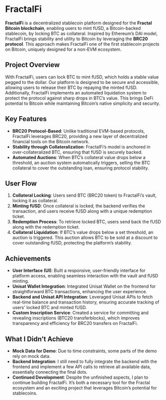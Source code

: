 
# FractalFi

**FractalFi** is a decentralized stablecoin platform designed for the **Fractal Bitcoin blockchain**, enabling users to mint fUSD, a Bitcoin-backed stablecoin, by locking BTC as collateral. Inspired by Ethereum’s DAI model, FractalFi brings stability and utility to Bitcoin by leveraging the **BRC20 protocol**. This approach makes FractalFi one of the first stablecoin projects on Bitcoin, uniquely designed for a non-EVM ecosystem.

## Project Overview

With FractalFi, users can lock BTC to mint fUSD, which holds a stable value pegged to the dollar. Our platform is designed to be secure and accessible, allowing users to release their BTC by repaying the minted fUSD. Additionally, FractalFi implements an automated liquidation system to protect the protocol against sharp drops in BTC’s value. This brings DeFi potential to Bitcoin while maintaining Bitcoin’s native simplicity and security.

## Key Features

-   **BRC20 Protocol-Based**: Unlike traditional EVM-based protocols, FractalFi leverages BRC20, providing a new layer of decentralized financial tools on the Bitcoin network.
-   **Stability through Collateralization**: FractalFi’s model is anchored in over-collateralized BTC, ensuring that fUSD is securely backed.
-   **Automated Auctions**: When BTC’s collateral value drops below a threshold, an auction system automatically triggers, selling the BTC collateral to cover the outstanding loan, ensuring protocol stability.

## User Flow

1.  **Collateral Locking**: Users send BTC (BRC20 token) to FractalFi’s vault, locking it as collateral.
2.  **Minting fUSD**: Once collateral is locked, the backend verifies the transaction, and users receive fUSD along with a unique redemption ticket.
3.  **Redemption Process**: To retrieve locked BTC, users send back the fUSD along with the redemption ticket.
4.  **Collateral Liquidation**: If BTC’s value drops below a set threshold, an auction is triggered. This auction allows BTC to be sold at a discount to cover outstanding fUSD, protecting the platform’s stability.

## Achievements

-   **User Interface (UI)**: Built a responsive, user-friendly interface for platform access, enabling seamless interaction with the vault and fUSD minting.
-   **Unisat Wallet Integration**: Integrated Unisat Wallet on the frontend for straightforward BTC transactions, enhancing the user experience.
-   **Backend and Unisat API Integration**: Leveraged Unisat APIs to fetch real-time balance and transaction history, ensuring accurate tracking of users' locked BTC and minted fUSD.
-   **Custom Inscription Service**: Created a service for committing and revealing inscriptions (BTC20 transferblocks), which improves transparency and efficiency for BRC20 transfers on FractalFi.

## What I Didn’t Achieve

-   **Mock Data for Demo**: Due to time constraints, some parts of the demo rely on mock data.
-   **Backend Integration**: I still need to fully integrate the backend with the frontend and implement a few API calls to retrieve all available data, essentially connecting the final dots.
-   **Continued Development**: Despite the unfinished aspects, I plan to continue building FractalFi. It’s both a necessary tool for the Fractal ecosystem and an exciting project that leverages Bitcoin’s potential for stablecoins.
